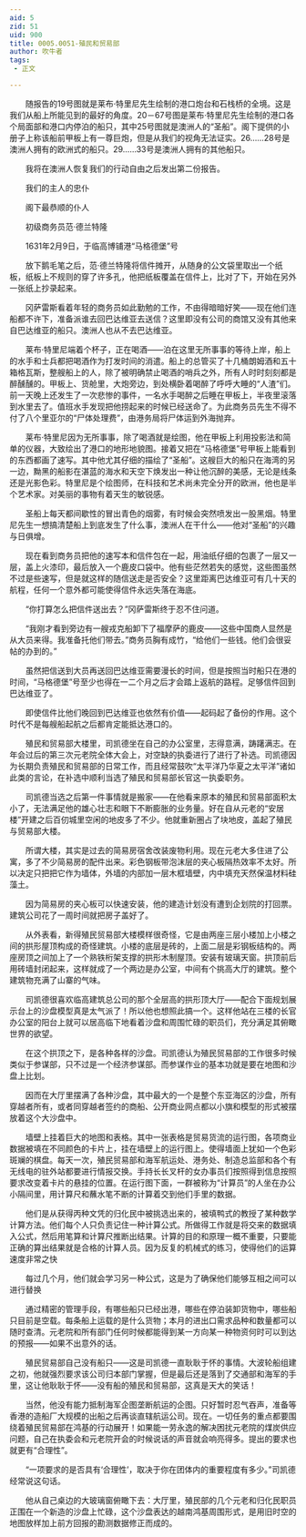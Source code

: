 ```yaml
---
aid: 5
zid: 51
uid: 900
title: 0005.0051-殖民和贸易部
author: 吹牛者
tags: 
 - 正文

---
```




　　随报告的19号图就是莱布·特里尼先生绘制的港口炮台和石栈桥的全境。这是我们从船上所能见到的最好的角度。20－67号图是莱布·特里尼先生绘制的港口各个局面部和港口内停泊的船只，其中25号图就是澳洲人的“圣船”。阁下提供的小册子上称该船前甲板上有一尊巨炮，但是从我们的视角无法证实。26……28号是澳洲人拥有的欧洲式的船只。29……33号是澳洲人拥有的其他船只。

　　我将在澳洲人恢复我们的行动自由之后发出第二份报告。

　　我们的主人的忠仆

　　阁下最恭顺的仆人

　　初级商务员范·德兰特隆

　　1631年2月9日，于临高博铺港“马格德堡”号

　　放下鹅毛笔之后，范·德兰特隆将信件摊开，从随身的公文袋里取出一个纸板，纸板上不规则的穿了许多孔，他把纸板覆盖在信件上，比对了下，开始在另外一张纸上抄录起来。

　　冈萨雷斯看着年轻的商务员如此勤勉的工作，不由得暗暗好笑——现在他们连船都不许下，准备派谁去回巴达维亚去送信？这里即没有公司的商馆又没有其他来自巴达维亚的船只。澳洲人也从不去巴达维亚。

　　莱布·特里尼端着个杯子，正在喝酒——泊在这里无所事事的等待上岸，船上的水手和士兵都把喝酒作为打发时间的消遣。船上的总管买了十几桶朗姆酒和五十箱格瓦斯，整艘船上的人，除了被明确禁止喝酒的哨兵之外，所有人时时刻刻都是醉醺醺的。甲板上、货舱里，大炮旁边，到处横卧着喝醉了呼呼大睡的“人渣”们。前一天晚上还发生了一次悲惨的事件，一名水手喝醉之后睡在甲板上，半夜里滚落到水里去了。值班水手发现把他捞起来的时候已经送命了。为此商务员先生不得不付了八个里亚尔的“尸体处理费”，由港务局将尸体运到外海抛弃。

　　莱布·特里尼因为无所事事，除了喝酒就是绘图，他在甲板上利用投影法和简单的仪器，大致绘出了港口的地形地貌图。接着又把在“马格德堡”号甲板上能看到的东西都画了速写。其中他尤其仔细的描绘了“圣船”。这艘巨大的船只在海湾的另一边，黝黑的船影在湛蓝的海水和天空下焕发出一种让他沉醉的美感，无论是线条还是光影色彩。特里尼是个绘图师，在科技和艺术尚未完全分开的欧洲，他也是半个艺术家。对美丽的事物有着天生的敏锐感。

　　圣船上每天都间歇性的冒出青色的烟雾，有时候会突然喷发出一股黑烟。特里尼先生一想搞清楚船上到底发生了什么事，澳洲人在干什么——他对“圣船”的兴趣与日俱增。

　　现在看到商务员把他的速写本和信件包在一起，用油纸仔细的包裹了一层又一层，盖上火漆印，最后放入一个鹿皮口袋中。他有些茫然若失的感觉，这些图虽然不过是些速写，但是就这样的随信送走是否安全？这里距离巴达维亚可有几十天的航程，任何一个意外都可能使得信件永远失落在海底。

　　“你打算怎么把信件送出去？”冈萨雷斯终于忍不住问道。

　　“我刚才看到旁边有一艘戎克船卸下了福摩萨的鹿皮——这些中国商人显然是从大员来得。我准备托他们带去。”商务员胸有成竹，“给他们一些钱。他们会很妥帖的办到的。”

　　虽然把信送到大员再送回巴达维亚需要漫长的时间，但是按照当时船只在港的时间，“马格德堡”号至少也得在一二个月之后才会踏上返航的路程。足够信件回到巴达维亚了。

　　即使信件比他们晚回到巴达维亚也依然有价值——起码起了备份的作用。这个时代不是每艘船起航之后都肯定能抵达港口的。

　　殖民和贸易部大楼里，司凯德坐在自己的办公室里，志得意满，踌躇满志。在年会过后的第三次元老院全体大会上，对空缺的执委进行了进行了补选。司凯德因为长期负责殖民和贸易部的日常工作，而且经常鼓吹“太平洋乃华夏之太平洋”诸如此类的言论，在补选中顺利当选了殖民和贸易部长官这一执委职务。

　　司凯德当选之后第一件事情就是搬家——在他看来原本的殖民和贸易部面积太小了，无法满足他的雄心壮志和眼下不断膨胀的业务量。好在自从元老的“安居楼”开建之后百仞城里空闲的地皮多了不少。他就重新圈占了块地皮，盖起了殖民与贸易部大楼。

　　所谓大楼，其实是过去的简易房宿舍改装废物利用。现在元老大多住进了公寓，多了不少简易房的配件出来。彩色钢板带泡沫层的夹心板隔热效率不太好。所以决定只把把它作为墙体，外墙的内部加一层木框墙壁，内中填充天然保温材料硅藻土。

　　因为简易房的夹心板可以快速安装，他的建造计划没有遭到企划院的打回票。建筑公司花了一周时间就把房子盖好了。

　　从外表看，新得殖民贸易部大楼模样很奇怪，它是由两座三层小楼加上小楼之间的拱形屋顶构成的奇怪建筑。小楼的底层是砖的，上面二层是彩钢板结构的。两座房顶之间加上了一个熟铁桁架支撑的拱形木制屋顶。安装有玻璃天窗。拱顶前后用砖墙封闭起来，这样就成了一个两边是办公室，中间有个挑高大厅的建筑。整个建筑物充满了山寨的气味。

　　司凯德很喜欢临高建筑总公司的那个全层高的拱形顶大厅——配合下面规划展示台上的沙盘模型真是太气派了！所以他也想照此搞一个。这样他站在三楼的长官办公室的阳台上就可以居高临下地看着沙盘和周围忙碌的职员们，充分满足其俯瞰世界的欲望。

　　在这个拱顶之下，是各种各样的沙盘。司凯德认为殖民贸易部的工作很多时候类似于参谋部，只不过是一个经济参谋部。而参谋作业的基本功就是要在地图和沙盘上比划。

　　因而在大厅里摆满了各种沙盘，其中最大的一个是整个东亚海区的沙盘，所有穿越者所有，或者同穿越者签约的商船、公开商业网点都以小旗和模型的形式被摆放着这个大沙盘中。

　　墙壁上挂着巨大的地图和表格。其中一张表格是贸易货流的运行图，各项商业数据被填在不同颜色的卡片上，挂在墙壁上的运行图上。使得墙面上犹如一个色彩斑斓的棋盘。每天一次，殖民贸易部和海军航运处、港务处、制造总监部和各个有无线电的驻外站都要进行情报交换。手持长长叉杆的女办事员们按照得到信息按照要求改变着卡片的悬挂的位置。在运行图下面，一群被称为“计算员”的人坐在办公小隔间里，用计算尺和蘸水笔不断的计算着交到他们手里的数据。

　　他们是从获得丙种文凭的归化民中被挑选出来的，被填鸭式的教授了某种数学计算方法。他们每个人只负责记住一种计算公式。所做得工作就是将交来的数据填入公式，然后用笔算和计算尺推断出结果。计算的目的和原理一概不重要，只要能正确的算出结果就是合格的计算人员。因为反复的机械式的练习，使得他们的运算速度非常之快

　　每过几个月，他们就会学习另一种公式，这是为了确保他们能够互相之间可以进行替换

　　通过精密的管理手段，有哪些船只已经出港，哪些在停泊装卸货物中，哪些船只目前是空载。每条船上运载的是什么货物；本月的进出口需求品种和数量都可以随时查清。元老院和所有部门任何时候都能得到某一方向某一种物资何时可以到达的预报——如果不出意外的话。

　　殖民贸易部自己没有船只——这是司凯德一直耿耿于怀的事情。大波轮船组建之初，他就强烈要求该公司归本部门掌握，但是最后还是落到了交通部和海军的手里，这让他耿耿于怀——没有船的殖民和贸易部，这真是天大的笑话！

　　当然，他没有能力抵制海军企图垄断航运的企图。只好暂时忍气吞声，准备等香港的造船厂大规模的出船之后再谈直辖航运公司。现在。一切任务的重点都要围绕着殖民贸易部在鸿基的行动展开！如果能一劳永逸的解决困扰元老院的煤炭供应问题，自己在执委会和元老院开会的时候说话的声音就会响亮得多。提出的要求也就更有“合理性”。

　　“一项要求的是否具有‘合理性’，取决于你在团体内的重要程度有多少。”司凯德经常说这句话。

　　他从自己桌边的大玻璃窗俯瞰下去：大厅里，殖民部的几个元老和归化民职员正围在一个新造的沙盘上忙碌，这个沙盘表达的越南鸿基周围形式，是用旧时空的地图放样加上前方回报的勘测数据修正而成的。


